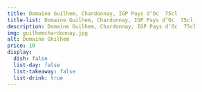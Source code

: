 ```yaml
---
title: Domaine Guilhem, Chardonnay, IGP Pays d’Oc  75cl
title-list: Domaine Guilhem, Chardonnay, IGP Pays d’Oc  75cl
description: Domaine Guilhem, Chardonnay, IGP Pays d’Oc  75cl
img: guilhemchardonnay.jpg
alt: Domaine Ghilhem
price: 10
display:
  dish: false
  list-day: false
  list-takeaway: false
  list-drink: true
---
```

